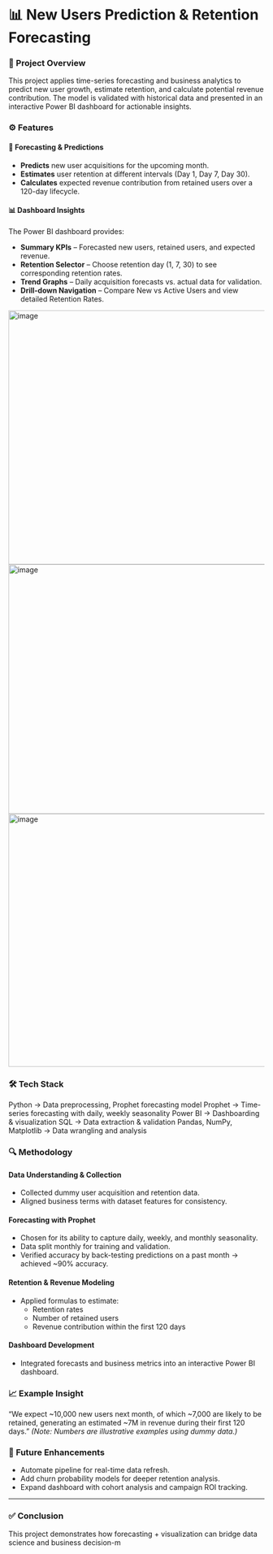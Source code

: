 # 📊 New Users Prediction & Retention Forecasting

### 📌 Project Overview
This project applies time-series forecasting and business analytics to predict new user growth, estimate retention, and calculate potential revenue contribution. The model is validated with historical data and presented in an interactive Power BI dashboard for actionable insights.

### ⚙️ Features

#### 🔮 Forecasting & Predictions
- **Predicts** new user acquisitions for the upcoming month.
- **Estimates** user retention at different intervals (Day 1, Day 7, Day 30).
- **Calculates** expected revenue contribution from retained users over a 120-day lifecycle.

#### 📊 Dashboard Insights
The Power BI dashboard provides:
- **Summary KPIs** – Forecasted new users, retained users, and expected revenue.
- **Retention Selector** – Choose retention day (1, 7, 30) to see corresponding retention rates.
- **Trend Graphs** – Daily acquisition forecasts vs. actual data for validation.
- **Drill-down Navigation** – Compare New vs Active Users and view detailed Retention Rates.
<img width="892" height="500" alt="image" src="https://github.com/user-attachments/assets/3bb3d25c-fb33-4553-a13b-139b977ed255" />
<img width="898" height="491" alt="image" src="https://github.com/user-attachments/assets/bec0cba7-3230-48e9-ba72-23ba3de97556" />
<img width="893" height="498" alt="image" src="https://github.com/user-attachments/assets/f1c644be-2567-408c-aa09-9585d766ef42" />

### 🛠️ Tech Stack
Python → Data preprocessing, Prophet forecasting model
Prophet → Time-series forecasting with daily, weekly seasonality
Power BI → Dashboarding & visualization
SQL → Data extraction & validation
Pandas, NumPy, Matplotlib → Data wrangling and analysis

### 🔍 Methodology

#### Data Understanding & Collection
- Collected dummy user acquisition and retention data.
- Aligned business terms with dataset features for consistency.

#### Forecasting with Prophet
- Chosen for its ability to capture daily, weekly, and monthly seasonality.
- Data split monthly for training and validation.
- Verified accuracy by back-testing predictions on a past month → achieved ~90% accuracy.

#### Retention & Revenue Modeling
- Applied formulas to estimate:
    - Retention rates
    - Number of retained users
    - Revenue contribution within the first 120 days

#### Dashboard Development
- Integrated forecasts and business metrics into an interactive Power BI dashboard.

### 📈 Example Insight
“We expect ~10,000 new users next month, of which ~7,000 are likely to be retained, generating an estimated ~7M in revenue during their first 120 days.”
*(Note: Numbers are illustrative examples using dummy data.)*

### 🚀 Future Enhancements
- Automate pipeline for real-time data refresh.
- Add churn probability models for deeper retention analysis.
- Expand dashboard with cohort analysis and campaign ROI tracking.

---

### ✅ Conclusion
This project demonstrates how forecasting + visualization can bridge data science and business decision-m
